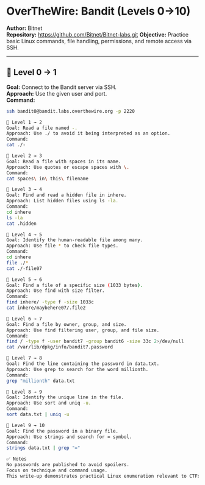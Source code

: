 # OverTheWire: Bandit (Levels 0→10)

**Author:** Bitnet  
**Repository:** https://github.com/Bitnet/Bitnet-labs.git
**Objective:** Practice basic Linux commands, file handling, permissions, and remote access via SSH.

---

## 🔹 Level 0 → 1
**Goal:** Connect to the Bandit server via SSH.  
**Approach:** Use the given user and port.  
**Command:**
```bash
ssh bandit0@bandit.labs.overthewire.org -p 2220

🔹 Level 1 → 2
Goal: Read a file named -.
Approach: Use ./ to avoid it being interpreted as an option.
Command:
cat ./-

🔹 Level 2 → 3
Goal: Read a file with spaces in its name.
Approach: Use quotes or escape spaces with \.
Command:
cat spaces\ in\ this\ filename

🔹 Level 3 → 4
Goal: Find and read a hidden file in inhere.
Approach: List hidden files using ls -la.
Command:
cd inhere
ls -la
cat .hidden

🔹 Level 4 → 5
Goal: Identify the human-readable file among many.
Approach: Use file * to check file types.
Command:
cd inhere
file ./*
cat ./-file07

🔹 Level 5 → 6
Goal: Find a file of a specific size (1033 bytes).
Approach: Use find with size filter.
Command:
find inhere/ -type f -size 1033c
cat inhere/maybehere07/.file2

🔹 Level 6 → 7
Goal: Find a file by owner, group, and size.
Approach: Use find filtering user, group, and file size.
Command:
find / -type f -user bandit7 -group bandit6 -size 33c 2>/dev/null
cat /var/lib/dpkg/info/bandit7.password

🔹 Level 7 → 8
Goal: Find the line containing the password in data.txt.
Approach: Use grep to search for the word millionth.
Command:
grep "millionth" data.txt

🔹 Level 8 → 9
Goal: Identify the unique line in the file.
Approach: Use sort and uniq -u.
Command:
sort data.txt | uniq -u

🔹 Level 9 → 10
Goal: Find the password in a binary file.
Approach: Use strings and search for = symbol.
Command:
strings data.txt | grep "="

✅ Notes
No passwords are published to avoid spoilers.
Focus on technique and command usage.
This write-up demonstrates practical Linux enumeration relevant to CTFs and pentesting.
